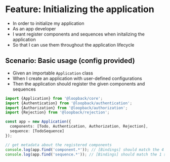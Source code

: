 # Feature: Initializing the application

- In order to initialize my application
- As an app developer
- I want register components and sequences when initalizing the application
- So that I can use them throughout the application lifecycle

## Scenario: Basic usage (config provided)

- Given an importable `Application` class
- When I create an application with user-defined configurations
- Then the application should register the given components and sequences

```ts
import {Application} from '@loopback/core';
import {Authentication} from '@loopback/authentication';
import {Authorization} from '@loopback/authorization';
import {Rejection} from '@loopback/rejection';

const app = new Application({
  components: [Todo, Authentication, Authorization, Rejection],
  sequence: [TodoSequence]
});

// get metadata about the registered components
console.log(app.find('component.*')); // [Bindings] should match the 4 components registered above
console.log(app.find('sequence.*')); // [Bindings] should match the 1 sequence registered above
```

